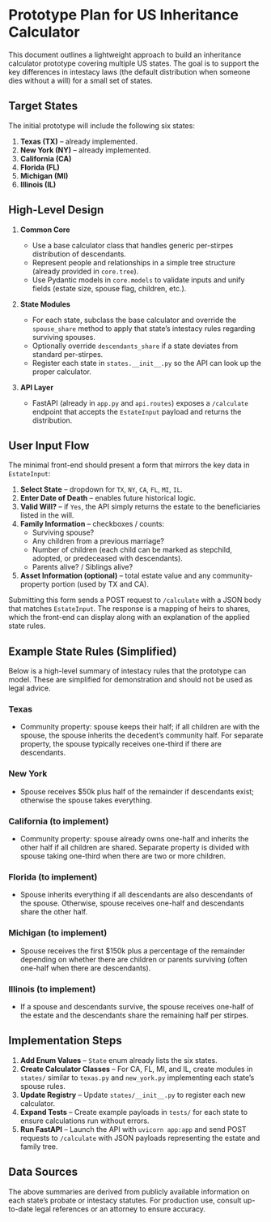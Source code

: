 # Prototype Plan for US Inheritance Calculator

This document outlines a lightweight approach to build an inheritance calculator prototype covering multiple US states. The goal is to support the key differences in intestacy laws (the default distribution when someone dies without a will) for a small set of states.

## Target States

The initial prototype will include the following six states:

1. **Texas (TX)** – already implemented.
2. **New York (NY)** – already implemented.
3. **California (CA)**
4. **Florida (FL)**
5. **Michigan (MI)**
6. **Illinois (IL)**

## High-Level Design

1. **Common Core**
   - Use a base calculator class that handles generic per-stirpes distribution of descendants.
   - Represent people and relationships in a simple tree structure (already provided in `core.tree`).
   - Use Pydantic models in `core.models` to validate inputs and unify fields (estate size, spouse flag, children, etc.).

2. **State Modules**
   - For each state, subclass the base calculator and override the `spouse_share` method to apply that state’s intestacy rules regarding surviving spouses.
   - Optionally override `descendants_share` if a state deviates from standard per-stirpes.
   - Register each state in `states.__init__.py` so the API can look up the proper calculator.

3. **API Layer**
   - FastAPI (already in `app.py` and `api.routes`) exposes a `/calculate` endpoint that accepts the `EstateInput` payload and returns the distribution.

## User Input Flow

The minimal front-end should present a form that mirrors the key data in `EstateInput`:

1. **Select State** – dropdown for `TX`, `NY`, `CA`, `FL`, `MI`, `IL`.
2. **Enter Date of Death** – enables future historical logic.
3. **Valid Will?** – if `Yes`, the API simply returns the estate to the beneficiaries listed in the will.
4. **Family Information** – checkboxes / counts:
   - Surviving spouse?
   - Any children from a previous marriage?
   - Number of children (each child can be marked as stepchild, adopted, or predeceased with descendants).
   - Parents alive? / Siblings alive?
5. **Asset Information (optional)** – total estate value and any community-property portion (used by TX and CA).

Submitting this form sends a POST request to `/calculate` with a JSON body that matches `EstateInput`. The response is a mapping of heirs to shares, which the front-end can display along with an explanation of the applied state rules.

## Example State Rules (Simplified)

Below is a high-level summary of intestacy rules that the prototype can model. These are simplified for demonstration and should not be used as legal advice.

### Texas
- Community property: spouse keeps their half; if all children are with the spouse, the spouse inherits the decedent’s community half. For separate property, the spouse typically receives one-third if there are descendants.

### New York
- Spouse receives $50k plus half of the remainder if descendants exist; otherwise the spouse takes everything.

### California (to implement)
- Community property: spouse already owns one-half and inherits the other half if all children are shared. Separate property is divided with spouse taking one-third when there are two or more children.

### Florida (to implement)
- Spouse inherits everything if all descendants are also descendants of the spouse. Otherwise, spouse receives one-half and descendants share the other half.

### Michigan (to implement)
- Spouse receives the first $150k plus a percentage of the remainder depending on whether there are children or parents surviving (often one-half when there are descendants).

### Illinois (to implement)
- If a spouse and descendants survive, the spouse receives one-half of the estate and the descendants share the remaining half per stirpes.

## Implementation Steps

1. **Add Enum Values** – `State` enum already lists the six states.
2. **Create Calculator Classes** – For CA, FL, MI, and IL, create modules in `states/` similar to `texas.py` and `new_york.py` implementing each state’s spouse rules.
3. **Update Registry** – Update `states/__init__.py` to register each new calculator.
4. **Expand Tests** – Create example payloads in `tests/` for each state to ensure calculations run without errors.
5. **Run FastAPI** – Launch the API with `uvicorn app:app` and send POST requests to `/calculate` with JSON payloads representing the estate and family tree.

## Data Sources

The above summaries are derived from publicly available information on each state’s probate or intestacy statutes. For production use, consult up-to-date legal references or an attorney to ensure accuracy.

